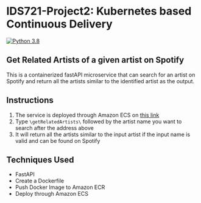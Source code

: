 # IDS721-Project2: Kubernetes based Continuous Delivery

[![Python 3.8](https://github.com/tianyunh/IDS721-Project2/actions/workflows/main.yml/badge.svg)](https://github.com/tianyunh/IDS721-Project2/actions/workflows/main.yml)

## Get Related Artists of a given artist on Spotify
This is a containerized fastAPI microservice that can search for an artist on Spotify and return all the artists similar to the identified artist as the output.

## Instructions
1. The service is deployed through Amazon ECS on [this link](http://project2-fargate-alb-748770289.us-east-2.elb.amazonaws.com/)
2. Type `\getRelatedArtists\` followed by the artist name you want to search after the address above
3. It will return all the artists similar to the input artist if the input name is valid and can be found on Spotify

## Techniques Used
- FastAPI
- Create a Dockerfile
- Push Docker Image to Amazon ECR
- Deploy through Amazon ECS
